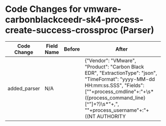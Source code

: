 # Code Changes for vmware-carbonblackceedr-sk4-process-create-success-crossproc (Parser)

| Code Change | Field Name | Before | After |
|-------------|------------|--------|-------|
| added_parser | N/A |  | {"Vendor": "VMware", "Product": "Carbon Black EDR", "ExtractionType": "json", "TimeFormat": "yyyy-MM-dd HH:mm:ss.SSS", "Fields": ["\"+process_cmdline\"+:\"+\s*({process_command_line}[^\"]+?)\s*\"+,", "\"+process_username\"+:\"+((NT AUTHORITY|({domain}[^\\,]+))\\\\)?(Citrix Delivery Services Resources|SYSTEM|NETWORK SERVICE|LOCAL SERVICE|({user}[\w\.\-\!\#\^\~]{1,40}\$?))\"+", "\"+process_pid\"+:({process_id}\d+)", "\"+device_name\"+:\s*\"+(\w+\\+)?({host}[^.\"]+)", "\"+sensor_action\"+:\"+({result}[^\"]+)\"+", "\"+process_path\"+:\"+((?i)(SYSTEM)|({process_path}({process_dir}[^\"]+(\\|\/)+)?({process_name}[^\"]+)))\"", "\"+action\"+:\"+({action}[^\"]+)?\"*", "\"+parent_cmdline\"+:\"+\s*({parent_process_command_line}[^,\"]+)", "\"+parent_pid\"+:({parent_process_id}\d+)", "\"+process_guid\"+:\"+({process_guid}[^\"]+)?\"*\,", "\"+parent_guid\"+:\"+({parent_process_guid}[^\"]+)?\"*\,", "\"+alert_id\"+:\"+({alert_id}[^,]\"+)?\,", "\"+type\"+:\"+({operation_type}[^\"]+)\"+", "\"device_id\"+:\"+({device_id}[^\",]+)", "\"device_external_ip\"+:\"+({dest_ip}((([0-9a-fA-F.]{0,4}):{1,2}){1,7}([0-9a-fA-F]){0,4})|(((25[0-5]|(2[0-4]|1\d|[0-9]|)\d)\.?\b){4}))(:({dest_port}\d+))?", "\"device_timestamp\"+:\"+({time}\d\d\d\d-\d\d-\d\d \d\d:\d\d:\d\d\.\d\d\d)", "\"+device_os\"+:\"+({os}[^\"]+)\"+", "exa_json_path=$.process_cmdline,exa_field_name=process_command_line", "exa_json_path=$.process_username,exa_regex=((NT AUTHORITY|({domain}[^\\,]+?))\\)?(Citrix Delivery Services Resources|SYSTEM|NETWORK SERVICE|LOCAL SERVICE|({user}[\w\.\-\!\#\^\~]{1,40}\$?))", "exa_json_path=$.process_pid,exa_field_name=process_id", "exa_json_path=$.device_name,exa_regex=(\w+\\+)?({host}[^.\"]+)", "exa_json_path=$.sensor_action,exa_field_name=result", "exa_json_path=$.process_path,exa_regex=((?i)(SYSTEM)|({process_path}({process_dir}[^\"]+(\\|\/)+)?({process_name}[^\"]+)))", "exa_json_path=$.action,exa_field_name=action", "exa_json_path=$.parent_cmdline,exa_field_name=parent_process_command_line", "exa_json_path=$.parent_pid,exa_field_name=parent_process_id", "exa_json_path=$.process_guid,exa_field_name=process_guid", "exa_json_path=$.parent_guid,exa_field_name=parent_process_guid", "exa_json_path=$.alert_id,exa_field_name=alert_id", "exa_json_path=$.type,exa_field_name=operation_type", "exa_json_path=$.device_id,exa_field_name=device_id", "exa_json_path=$.device_external_ip,exa_regex=({dest_ip}((([0-9a-fA-F.]{0,4}):{1,2}){1,7}([0-9a-fA-F]){0,4})|(((25[0-5]|(2[0-4]|1\d|[0-9]|)\d)\.?\b){4}))(:({dest_port}\d+))?", "exa_json_path=$.device_timestamp,exa_regex=({time}\d\d\d\d-\d\d-\d\d \d\d:\d\d:\d\d\.\d\d\d)", "exa_json_path=$.device_os,exa_field_name=os"], "Name": "vmware-carbonblackceedr-sk4-process-create-success-crossproc", "Conditions": ["endpoint.event.crossproc", "\"process_username\":\"", "\"event_origin\":\"EDR\"", "\"crossproc_reputation\":\""], "ParserVersion": "v1.0.0"} |